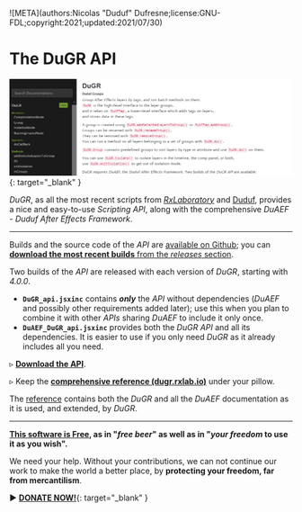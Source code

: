 ![META](authors:Nicolas "Duduf" Dufresne;license:GNU-FDL;copyright:2021;updated:2021/07/30)

# The DuGR API

[![](img/api.png)](https://dugr.rxlab.io){: target="_blank" }

*DuGR*, as all the most recent scripts from [*RxLaboratory*](http://rxlaboratory.org) and [Duduf](http://duduf.com), provides a nice and easy-to-use *Scripting API*, along with the comprehensive *DuAEF - Duduf After Effects Framework*.

____

Builds and the source code of the *API* are [available on Github](https://github.com/RxLaboratory/DuAEF_DuGR); you can [**download the most recent builds** from the *releases* section](https://github.com/RxLaboratory/DuAEF_DuGR/releases).

Two builds of the *API* are released with each version of *DuGR*, starting with *4.0.0*.

- **`DuGR_api.jsxinc`** contains ***only*** the *API* without dependencies (*DuAEF* and possibly other requirements added later); use this when you plan to combine it with other *APIs* sharing *DuAEF* to include it only once.
- **`DuAEF_DuGR_api.jsxinc`** provides both the *DuGR API* and all its dependencies. It is easier to use if you only need *DuGR* as it  already includes all you need.

▹ [**Download the API**](https://github.com/RxLaboratory/DuAEF_DuGR/releases).

▹ Keep the [**comprehensive reference (dugr.rxlab.io)**](https://dugr.rxlab.io) under your pillow.

The [reference](https://dugr.rxlab.io) contains both the *DuGR* and all the *DuAEF* documentation as it is used, and extended, by *DuGR*.
____

**[This software is Free](license.md), as in "_free beer_" as well as in "_your freedom_ to use it as you wish".**

We need your help. Without your contributions, we can not continue our work to make the world a better place, by **protecting your freedom, far from mercantilism**.

► [**DONATE NOW!**](http://donate.rxlab.info){: target="_blank" }
